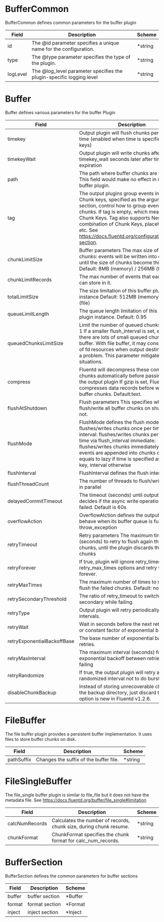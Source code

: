 # BufferCommon

BufferCommon defines common parameters for the buffer plugin


| Field | Description | Scheme |
| ----- | ----------- | ------ |
| id | The @id parameter specifies a unique name for the configuration. | *string |
| type | The @type parameter specifies the type of the plugin. | *string |
| logLevel | The @log_level parameter specifies the plugin-specific logging level | *string |
# Buffer

Buffer defines various parameters for the buffer Plugin


| Field | Description | Scheme |
| ----- | ----------- | ------ |
| timekey | Output plugin will flush chunks per specified time (enabled when time is specified in chunk keys) | *string |
| timekeyWait | Output plugin will write chunks after timekey_wait seconds later after timekey expiration | *string |
| path | The path where buffer chunks are stored. This field would make no effect in memory buffer plugin. | *string |
| tag | The output plugins group events into chunks. Chunk keys, specified as the argument of <buffer> section, control how to group events into chunks. If tag is empty, which means blank Chunk Keys. Tag also supports Nested Field, combination of Chunk Keys, placeholders, etc. See https://docs.fluentd.org/configuration/buffer-section. | string |
| chunkLimitSize | Buffer parameters The max size of each chunks: events will be written into chunks until the size of chunks become this size Default: 8MB (memory) / 256MB (file) | *string |
| chunkLimitRecords | The max number of events that each chunks can store in it. | *string |
| totalLimitSize | The size limitation of this buffer plugin instance Default: 512MB (memory) / 64GB (file) | *string |
| queueLimitLength | The queue length limitation of this buffer plugin instance. Default: 0.95 | *string |
| queuedChunksLimitSize | Limit the number of queued chunks. Default: 1 If a smaller flush_interval is set, e.g. 1s, there are lots of small queued chunks in the buffer. With file buffer, it may consume a lot of fd resources when output destination has a problem. This parameter mitigates such situations. | *int16 |
| compress | Fluentd will decompress these compressed chunks automatically before passing them to the output plugin If gzip is set, Fluentd compresses data records before writing to buffer chunks. Default:text. | *string |
| flushAtShutdown | Flush parameters This specifies whether to flush/write all buffer chunks on shutdown or not. | *bool |
| flushMode | FlushMode defines the flush mode: lazy: flushes/writes chunks once per timekey interval: flushes/writes chunks per specified time via flush_interval immediate: flushes/writes chunks immediately after events are appended into chunks default: equals to lazy if time is specified as chunk key, interval otherwise | *string |
| flushInterval | FlushInterval defines the flush interval | *string |
| flushThreadCount | The number of threads to flush/write chunks in parallel | *string |
| delayedCommitTimeout | The timeout (seconds) until output plugin decides if the async write operation has failed. Default is 60s | *string |
| overflowAction | OverflowAtction defines the output plugin behave when its buffer queue is full. Default: throw_exception | *string |
| retryTimeout | Retry parameters The maximum time (seconds) to retry to flush again the failed chunks, until the plugin discards the buffer chunks | *string |
| retryForever | If true, plugin will ignore retry_timeout and retry_max_times options and retry flushing forever. | *bool |
| retryMaxTimes | The maximum number of times to retry to flush the failed chunks. Default: none | *int16 |
| retrySecondaryThreshold | The ratio of retry_timeout to switch to use the secondary while failing. | *string |
| retryType | Output plugin will retry periodically with fixed intervals. | *string |
| retryWait | Wait in seconds before the next retry to flush or constant factor of exponential backoff | *string |
| retryExponentialBackoffBase | The base number of exponential backoff for retries. | *string |
| retryMaxInterval | The maximum interval (seconds) for exponential backoff between retries while failing | *string |
| retryRandomize | If true, the output plugin will retry after randomized interval not to do burst retries | *bool |
| disableChunkBackup | Instead of storing unrecoverable chunks in the backup directory, just discard them. This option is new in Fluentd v1.2.6. | *bool |
# FileBuffer

The file buffer plugin provides a persistent buffer implementation. It uses files to store buffer chunks on disk.


| Field | Description | Scheme |
| ----- | ----------- | ------ |
| pathSuffix | Changes the suffix of the buffer file. | *string |
# FileSingleBuffer

The file_single buffer plugin is similar to file_file but it does not have the metadata file. See https://docs.fluentd.org/buffer/file_single#limitation


| Field | Description | Scheme |
| ----- | ----------- | ------ |
| calcNumRecords | Calculates the number of records, chunk size, during chunk resume. | *string |
| chunkFormat | ChunkFormat specifies the chunk format for calc_num_records. | *string |
# BufferSection

BufferSection defines the common parameters for buffer sections


| Field | Description | Scheme |
| ----- | ----------- | ------ |
| buffer | buffer section | *Buffer |
| format | format section | *Format |
| inject | inject section | *Inject |
